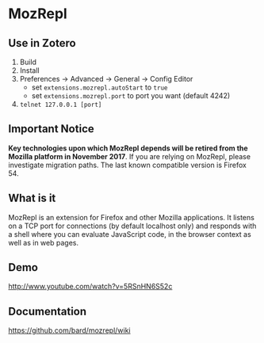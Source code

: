 MozRepl 
============

## Use in Zotero

1. Build
2. Install
3. Preferences -> Advanced -> General -> Config Editor
	- set `extensions.mozrepl.autoStart` to `true`
	- set `extensions.mozrepl.port` to port you want (default 4242)
4. `telnet 127.0.0.1 [port]`

## Important Notice

**Key technologies upon which MozRepl depends will be retired from the Mozilla platform in November 2017**. If you are relying on MozRepl, please investigate migration paths. The last known compatible version is Firefox 54.

## What is it

MozRepl is an extension for Firefox and other Mozilla applications. It listens on a TCP port for connections (by default localhost only) and responds with a shell where you can evaluate JavaScript code, in the browser context as well as in web pages.

## Demo

http://www.youtube.com/watch?v=5RSnHN6S52c

## Documentation

https://github.com/bard/mozrepl/wiki
